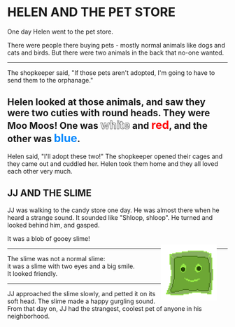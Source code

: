 # HELEN AND THE PET STORE

One day Helen went to the pet store.

There were people there buying pets - mostly normal animals like
dogs and cats and birds. But there were two animals in the back
that no-one wanted.

------

The shopkeeper said, "If those pets aren't adopted, I'm going to
have to send them to the orphanage."

Helen looked at those animals, and saw they were two cuties with
round heads. They were Moo Moos! One was
<span style="-webkit-text-stroke: 1px #5b5b5b; -webkit-text-fill-color: #ffffff; font-size: 120%; font-weight: bold;">white</span>
and <span style="color: red; font-size: 120%; font-weight: bold;">red</span>, and the other was
<span style="color: #0087ff; font-size: 120%; font-weight: bold;">blue</span>.
------

Helen said, "I'll adopt these two!" The shopkeeper opened their
cages and they came out and cuddled her. Helen took them home and
they all loved each other very much.


## JJ AND THE SLIME

JJ was walking to the candy store one day. He was almost there
when he heard a strange sound. It sounded like "Shloop, shloop".
He turned and looked behind him, and gasped.

It was a blob of gooey slime!

---

<p>
<img src="img/slime.png"
     style="width: 128px; image-rendering: pixelated; float: right; margin: -24px 25px 0 0;">
The slime was not a normal slime:<br>
it was a slime with two eyes and a big smile.<br>
It looked friendly.
</p>

---

JJ approached the slime slowly, and petted it on its soft head.
The slime made a happy gurgling sound. From that day on, JJ had the
strangest, coolest pet of anyone in his neighborhood.
